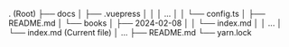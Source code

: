 . (Root)
├── docs
│   ├── .vuepress
│   │   │   ...
│   │   └── config.ts
│   ├── README.md
│   └── books
│       ├── 2024-02-08
│       │   └── index.md
│       │   ...
│       └── index.md (Current file)
│   ...
├── README.md
└── yarn.lock
